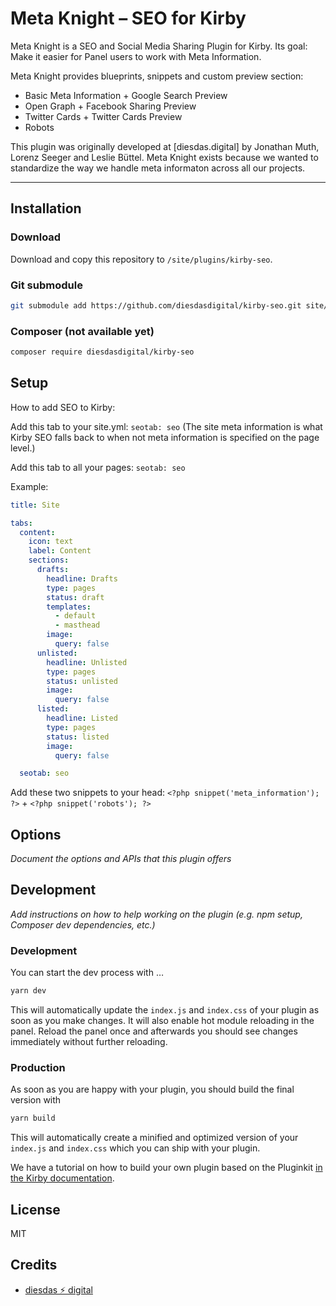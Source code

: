 # Meta Knight – SEO for Kirby

Meta Knight is a SEO and Social Media Sharing Plugin for Kirby. Its goal: Make it easier for Panel users to work with Meta Information.

Meta Knight provides blueprints, snippets and custom preview section:

-   Basic Meta Information + Google Search Preview
-   Open Graph + Facebook Sharing Preview
-   Twitter Cards + Twitter Cards Preview
-   Robots

This plugin was originally developed at [diesdas.digital] by Jonathan Muth, Lorenz Seeger and Leslie Büttel. Meta Knight exists because we wanted to standardize the way we handle meta informaton across all our projects.

---

## Installation

### Download

Download and copy this repository to `/site/plugins/kirby-seo`.

### Git submodule

```bash
git submodule add https://github.com/diesdasdigital/kirby-seo.git site/plugins/kirby-seo
```

### Composer (not available yet)

```bash
composer require diesdasdigital/kirby-seo
```

## Setup

How to add SEO to Kirby:

Add this tab to your site.yml: `seotab: seo` (The site meta information is what Kirby SEO falls back to when not meta information is specified on the page level.)

Add this tab to all your pages: `seotab: seo`

Example:

```yaml
title: Site

tabs:
  content:
    icon: text
    label: Content
    sections:
      drafts:
        headline: Drafts
        type: pages
        status: draft
        templates:
          - default
          - masthead
        image:
          query: false
      unlisted:
        headline: Unlisted
        type: pages
        status: unlisted
        image:
          query: false
      listed:
        headline: Listed
        type: pages
        status: listed
        image:
          query: false

  seotab: seo
```

Add these two snippets to your head: `<?php snippet('meta_information'); ?>` + `<?php snippet('robots'); ?>`

## Options

_Document the options and APIs that this plugin offers_

## Development

_Add instructions on how to help working on the plugin (e.g. npm setup, Composer dev dependencies, etc.)_

### Development

You can start the dev process with …

```bash
yarn dev
```

This will automatically update the `index.js` and `index.css` of your plugin as soon as you make changes.
It will also enable hot module reloading in the panel. Reload the panel once and afterwards you should
see changes immediately without further reloading.

### Production

As soon as you are happy with your plugin, you should build the final version with

```bash
yarn build
```

This will automatically create a minified and optimized version of your `index.js` and `index.css`
which you can ship with your plugin.

We have a tutorial on how to build your own plugin based on the Pluginkit [in the Kirby documentation](https://getkirby.com/docs/guide/plugins/plugin-setup-basic).

## License

MIT

## Credits

-   [diesdas ⚡️ digital](https://github.com/diesdasdigital)
